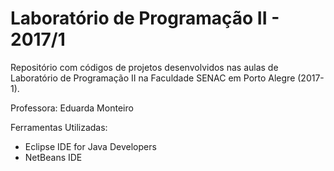 # Laboratório de Programação II - 2017/1

Repositório com códigos de projetos desenvolvidos nas aulas de Laboratório de Programação II na Faculdade SENAC em Porto Alegre (2017-1).

Professora: Eduarda Monteiro

Ferramentas Utilizadas:

* Eclipse IDE for Java Developers
* NetBeans IDE 

